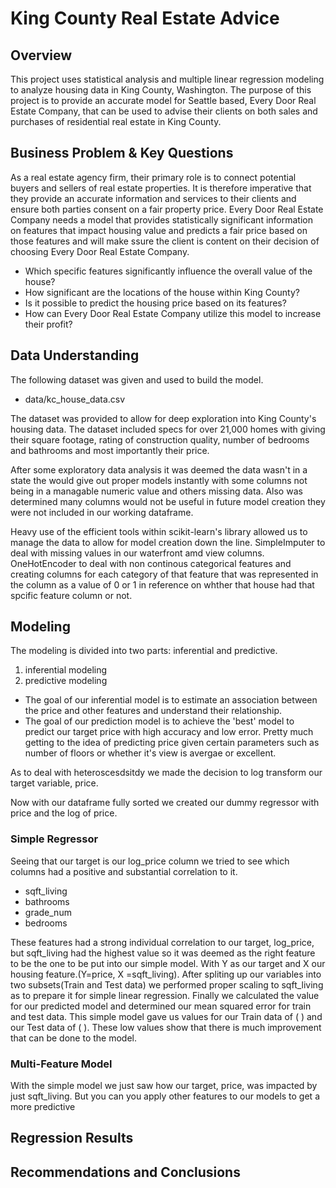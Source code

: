 # King County Real Estate Advice
## Overview
This project uses statistical analysis and multiple linear regression modeling to analyze housing data in King County, Washington. The purpose of this project is to provide an accurate model for Seattle based, Every Door Real Estate Company, that can be used to advise their clients on both sales and purchases of residential real estate in King County.
## Business Problem & Key Questions
As a real estate agency firm, their primary role is to connect potential buyers and sellers of real estate properties. It is therefore imperative that they provide an accurate information and services to their clients and ensure both parties consent on a fair property price. Every Door Real Estate Company needs a model that provides statistically significant information on features that impact housing value and predicts a fair price based on those features and will make ssure the client is content on their decision of choosing Every Door Real Estate Company. 

* Which specific features significantly influence the overall value of the house?
* How significant are the locations of the house within King County?
* Is it possible to predict the housing price based on its features?
* How can Every Door Real Estate Company utilize this model to increase their profit? 
## Data Understanding
The following dataset was given and used to build the model.
* data/kc_house_data.csv

The dataset was provided to allow for deep exploration into King County's housing data. The dataset included specs for over 21,000 homes with giving their square footage, rating of construction quality, number of bedrooms and bathrooms and most importantly their price.

After some exploratory data analysis it was deemed the data wasn't in a state the would give out proper models instantly with some columns not being in a managable numeric value and others missing data. Also was determined many columns would not be useful in future model creation they were not included in our working dataframe.

Heavy use of the efficient tools within scikit-learn's library allowed us to manage the data to allow for model creation down the  line. 
SimpleImputer to deal with missing values in our waterfront amd view columns.
OneHotEncoder to deal with non continous categorical features and creating columns for each category of that feature that was represented in the column as a value of 0 or 1 in reference on whther that house had that spcific feature column or not.




## Modeling
The modeling is divided into two parts: inferential and predictive. 
1) inferential modeling
2) predictive modeling 


* The goal of our inferential model is to estimate an association between the price and other features and understand their relationship.
* The goal of our prediction model is to achieve the 'best' model to predict our target price with high accuracy and low error. Pretty much getting to the idea of predicting price given certain parameters such as number of floors or whether it's view is avergae or excellent.

As to deal with heteroscesdsitdy we made the decision to log transform our target variable, price.

Now with our dataframe fully sorted we created our dummy regressor with price and the log of price. 
### Simple Regressor
Seeing that our target is our log_price column we tried to see which columns had a positive and substantial correlation to it. 
* sqft_living 
* bathrooms 
* grade_num
* bedrooms

These features had a strong individual correlation to our target, log_price, but sqft_living had the highest value so it was deemed as the right feature to be the one to be put into our simple model.
With Y as our target and X our housing feature.(Y=price, X =sqft_living).
After spliting up our variables into two subsets(Train and Test data) we performed proper scaling to sqft_living as to prepare it for simple linear regression.
Finally we calculated the value for our predicted model and determined our mean squared error for train and test data.
This simple model gave us values for our Train data of (   ) and our Test data of (  ). These low values show that there is much improvement that can be done to the model.

### Multi-Feature Model
With the simple model we just saw how our target, price, was impacted by just sqft_living. But you can you apply other features to our models to get a more predictive



## Regression Results
## Recommendations and Conclusions
